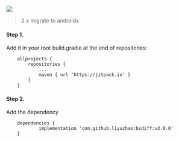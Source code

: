 [![](https://jitpack.io/v/liyuzhao/bsdiff.svg)](https://jitpack.io/#liyuzhao/bsdiff)

>2.x migrate to androidx

#### Step 1.
Add it in your root build.gradle at the end of repositories:

```
	allprojects {
		repositories {
			...
			maven { url 'https://jitpack.io' }
		}
	}
```

#### Step 2.
Add the dependency

```
	dependencies {
	        implementation 'com.github.liyuzhao:bsdiff:v2.0.0'
	}

```